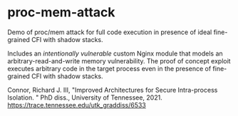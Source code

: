 # proc-mem-attack
Demo of proc/mem attack for full code execution in presence of ideal fine-grained CFI with shadow stacks.

Includes an *intentionally vulnerable* custom Nginx module that models an arbitrary-read-and-write memory vulnerability. The proof of concept exploit executes arbitrary code in the target process even in the presence of fine-grained CFI with shadow stacks.

Connor, Richard J. III, "Improved Architectures for Secure Intra-process Isolation. " PhD diss., University of Tennessee, 2021.
https://trace.tennessee.edu/utk_graddiss/6533
